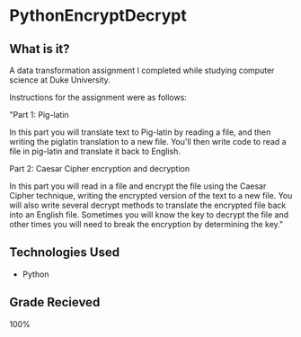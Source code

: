 # PythonEncryptDecrypt

## What is it?

A data transformation assignment I completed while studying computer science at Duke University.

Instructions for the assignment were as follows:

"Part 1: Pig-latin

In this part you will translate text to Pig-latin by reading a file, and then writing the piglatin translation to a new file. You'll then write code to read a file in pig-latin and translate it back to English.

Part 2: Caesar Cipher encryption and decryption

In this part you will read in a file and encrypt the file using the Caesar Cipher technique, writing the encrypted version of the text to a new file. You will also write several decrypt methods to translate the encrypted file back into an English file. Sometimes you will know the key to decrypt the file and other times you will need to break the encryption by determining the key." 

## Technologies Used
* Python

## Grade Recieved
100%